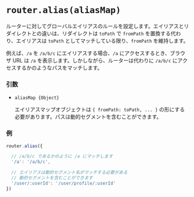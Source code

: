 # `router.alias(aliasMap)`

ルーターに対してグローバルエイリアスのルールを設定します。エイリアスとリダイレクトとの違いは、リダイレクトは `toPath` で `fromPath` を置換する代わり、エイリアスは `toPath` としてマッチしている限り、`fromPath` を維持します。

例えば、`/a` を `/a/b/c` にエイリアスする場合、`/a` にアクセスするとき、ブラウザ URL は `/a` を表示します。しかしながら、ルーターは代わりに `/a/b/c` にアクセスするかのようなパスをマッチします。

### 引数

- `aliasMap {Object}`

  エイリアスマップオブジェクトは `{ fromPath: toPath, ... }` の形にする必要があります。パスは動的セグメントを含むことができます。

### 例

``` js
router.alias({

  // /a/b/c であるかのように /a にマッチします
  '/a': '/a/b/c',

  // エイリアスは動的セグメント名がマッチする必要がある
  // 動的セグメントを含むことができます
  '/user/:userId': '/user/profile/:userId'
})
```
